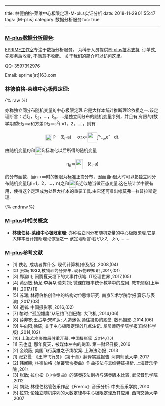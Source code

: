 
---
title: 林德伯格-莱维中心极限定理-M-plus实证分析
date: 2018-11-29 01:55:47
tags: [M-plus]
category: 数据分析服务
toc: true

---



<span></span>
<!-- more -->

### [M-plus](/tags/M-plus/)[数据分析服务](/categories/数据分析服务/):
[EPRIME工作室](http://eprime.cn/)专注于数据分析服务。
为科研人员提供[M-plus技术支持](http://eprime.cn/2018/08/18/EPRIME工作室M-plus代做服务详情/), 订单式, 先服务后收费, 不满意不收费。
关于我们的简介可以访问[这里](http://eprime.cn/2018/08/17/关于EPRIME工作室/)。

QQ: 3597392976

Email: eprime[at]163.com



### 林德伯格-莱维中心极限定理:

{% raw %}
<div class="p1">亦称独立同分布随机变量的中心极限定理.它是大样本统计推断理论依据之一.该定理断言：若ξ<sub>1</sub>，ξ<sub>2</sub>，…，ξ<sub>n</sub>，…是独立同分布的随机变量序列，并且有(有限的)数学期望Eξ<sub>i</sub>＝a和方差Dξ<sub>i</sub>＝σ<sup>2</sup>(i=1，2，…)，则有<p></p><p align="center"><span class="imgdiv" style="text-align:center;"><img onclick="zoomPic(this);" align="absmiddle" height="20" src="/CRFDPIC/R200607288/MATH1X_1998.JPG" width="21"></span> P<span class="imgdiv" style="text-align:center;"><img onclick="zoomPic(this);" align="absmiddle" height="26" src="/CRFDPIC/R200607288/MATH1X_1999.JPG" width="15"></span>(ξ<sub>i</sub>-a)<span class="imgdiv" style="text-align:center;"><img onclick="zoomPic(this);" align="absmiddle" height="16" src="/CRFDPIC/R200607288/MATH0X_6211.JPG" width="19"></span>σ≤x=<span class="imgdiv" style="text-align:center;"><img onclick="zoomPic(this);" align="absmiddle" height="33" src="/CRFDPIC/R200607288/MATH0X_6212.JPG" width="31"></span>∫<sup>x</sup><sub>-∞</sub>e<sup>-<span class="imgdiv" style="text-align:center;"><img onclick="zoomPic(this);" align="absmiddle" height="28" src="/CRFDPIC/R200607288/MATH0X_6213.JPG" width="14"></span></sup>dt.</p><p>由随机变量的和<span class="imgdiv" style="text-align:center;"><img onclick="zoomPic(this);" align="absmiddle" height="26" src="/CRFDPIC/R200607288/MATH1X_2000.JPG" width="22"></span>ξ<sub>i</sub>标准化以后所得的随机变量</p><p></p><p align="center">η<sub>n</sub>＝<span class="imgdiv" style="text-align:center;"><img onclick="zoomPic(this);" align="absmiddle" height="33" src="/CRFDPIC/R200607288/MATH0X_6214.JPG" width="25"></span><span class="imgdiv" style="text-align:center;"><img onclick="zoomPic(this);" align="absmiddle" height="26" src="/CRFDPIC/R200607288/MATH1X_2001.JPG" width="15"></span>(ξ<sub>i</sub>-a)</p>的分布函数，当n→∞时的极限为标准正态分布，因而当n很大时可以把独立同分布随机变量ξ<sub>i</sub>(i=1，2，…，n)之和<span class="imgdiv" style="text-align:center;"><img onclick="zoomPic(this);" align="absmiddle" height="26" src="/CRFDPIC/R200607288/MATH1X_2002.JPG" width="22"></span>ξ<sub>i</sub>近似地当做正态变量.这在统计学中很有用，使得这个定理成为处理大样本的重要工具.由它还可推出棣莫弗一拉普拉斯定理.</div>
{% endraw %}



### [M-plus](/tags/M-plus/)中[相关概念](/categories/数据分析服务)

- **林德伯格-莱维中心极限定理**: 亦称独立同分布随机变量的中心极限定理.它是大样本统计推断理论依据之一.该定理断言:若ξ1,ξ2,…,ξn,…......


### [M-plus](/tags/M-plus/)[参考文献](/categories/数据分析服务/)

- [1]  佚名; 成功者靠什么. 现代计算机(普及版) ,2008,(04)
- [2]  张跃; 1932,核物理的分界年. 现代物理知识 ,2017,(01)
- [3]  郑渝川; 闹腾夏天埋下的大事件伏笔. IT经理世界 ,2017,(05)
- [4]  黄远敏;杨龙;李英华;莫刘刘; 微课在概率统计教学中的应用. 教育观察(上半月) ,2017,(11)
- [5]  苏潇; 林德伯格创作中的结构对位思维研究. 南京艺术学院学报(音乐与表演) ,2017,(03)
- [6]   逝者. 中国摄影家 ,2016,(02)
- [7]  黎时; “孤胆雄鹰”从纽约飞到巴黎. 大飞机 ,2014,(06)
- [8]  薛非寒;王占华;宋旷达; 人造迷色  通往摄影的殿堂. 数码摄影 ,2014,(06)
- [9]  牛向阳;徐陈; 关于中心极限定理的几点注记. 阜阳师范学院学报(自然科学版) ,2014,(02)
- [10]   上海艺术影像展隆重开幕. 中国摄影家 ,2014,(10)
- [1]  云也退; 那年夏天，被媒体左右的美国. 第一财经日报 ,2016
- [2]  金晓薇; 美国飞行英雄之子绑架案. 上海法治报 ,2013
- [1]  张彩霞; 《王牌飞行员》（第十章）翻译实践报告. 河南师范大学 ,2017
- [2]  韩闻赫; 林德伯格《单簧管协奏曲》作曲技法与思维特征探析. 上海音乐学院 ,2014
- [3]  张敏; 拉尔松《小协奏曲》的演奏技法剖析与演奏版本比较. 武汉音乐学院 ,2012
- [4]  胡尧; 林德伯格管弦乐作品《Fresco》音乐分析. 中央音乐学院 ,2010
- [5]  拉穷; 论独立随机序列的大数定律与中心极限定理及其应用. 西南交通大学 ,2007



